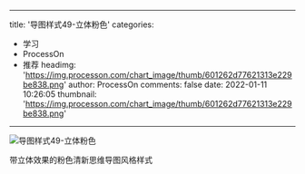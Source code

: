 
---
title: '导图样式49-立体粉色'
categories: 
 - 学习
 - ProcessOn
 - 推荐
headimg: 'https://img.processon.com/chart_image/thumb/601262d77621313e229be838.png'
author: ProcessOn
comments: false
date: 2022-01-11 10:26:05
thumbnail: 'https://img.processon.com/chart_image/thumb/601262d77621313e229be838.png'
---

<div>   
<img class="thumb" alt="导图样式49-立体粉色" src="https://img.processon.com/chart_image/thumb/601262d77621313e229be838.png" referrerpolicy="no-referrer">
<p>带立体效果的粉色清新思维导图风格样式</p>  
</div>
            